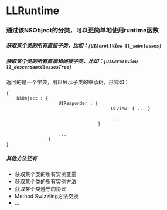 # LLRuntime

### 通过该NSObject的分类，可以更简单地使用runtime函数

##### 获取某个类的所有直接子类，比如：``` [UIScrollView ll_subclasses] ```

##### 获取某个类的所有直接和间接子类，比如：``` [UIScrollView ll_descendantClassesTree] ```
返回的是一个字典，用以展示子类的继承树，形式如：
```objc
{
    NSObject : {
                    UIResponder : {
                                        UIView: { ... }

                                        ...
                                   }

                    ...
                }
}
```
##### 其他方法还有
* 获取某个类的所有实例变量
* 获取某个类的所有实例方法
* 获取某个类遵守的协议
* Method Swizzling方法交换
* ...
